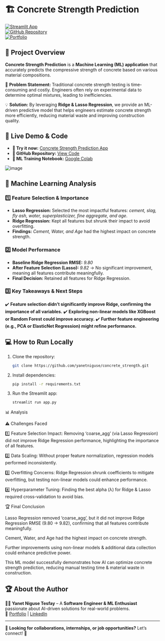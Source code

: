 # 🏗️ Concrete Strength Prediction

[![Streamlit App](https://img.shields.io/badge/Live%20Demo-Streamlit-brightgreen)](https://yanetniguse-concrete-strength-app-esbush.streamlit.app/)  
[![GitHub Repository](https://img.shields.io/badge/View%20on-GitHub-black)](https://github.com/yanetniguse/concrete_strength)  
[![Portfolio](https://img.shields.io/badge/Portfolio-Yanet%20Niguse-blue)](https://yanet-niguse-tesfay.vercel.app/)  

## 📌 Project Overview
**Concrete Strength Prediction** is a **Machine Learning (ML) application** that accurately predicts the compressive strength of concrete based on various material compositions. 

🎯 **Problem Statement:** Traditional concrete strength testing is time-consuming and costly. Engineers often rely on experimental data to determine optimal mixtures, leading to inefficiencies.

💡 **Solution:** By leveraging **Ridge & Lasso Regression**, we provide an ML-driven predictive model that helps engineers estimate concrete strength more efficiently, reducing material waste and improving construction quality.

## 🚀 Live Demo & Code
- **🔗 Try it now:** [Concrete Strength Prediction App](https://yanetniguse-concrete-strength-app-esbush.streamlit.app/)
- **📂 GitHub Repository:** [View Code](https://github.com/yanetniguse/concrete_strength)
- **📖 ML Training Notebook:** [Google Colab](https://colab.research.google.com/drive/1d8rFpiZDlpEJ2DoZfCPQq5sTdQerg_2H?usp=sharing)

![image](https://github.com/user-attachments/assets/dde397fb-5d5d-44ba-a359-b1ee6aab782b)


## 🧪 Machine Learning Analysis
### **1️⃣ Feature Selection & Importance**
- **Lasso Regression:** Selected the most impactful features: *cement, slag, fly ash, water, superplasticizer, fine aggregate, and age*.
- **Ridge Regression:** Kept all features but shrunk their impact to avoid overfitting.
- **Findings:** *Cement, Water, and Age* had the highest impact on concrete strength.

### **2️⃣ Model Performance**
- **Baseline Ridge Regression RMSE:** *9.80*
- **After Feature Selection (Lasso):** *9.82* → No significant improvement, meaning all features contribute meaningfully.
- **Final Decision:** Retained all features for Ridge Regression.

### **3️⃣ Key Takeaways & Next Steps**
✔️ **Feature selection didn’t significantly improve Ridge, confirming the importance of all variables.**
✔️ **Exploring non-linear models like XGBoost or Random Forest could improve accuracy.**
✔️ **Further feature engineering (e.g., PCA or ElasticNet Regression) might refine performance.**

## 💻 How to Run Locally
1. Clone the repository:  
   ```bash
   git clone https://github.com/yanetniguse/concrete_strength.git
   ```
2. Install dependencies:  
   ```bash
   pip install -r requirements.txt
   ```
3. Run the Streamlit app:  
   ```bash
   streamlit run app.py
   ```
📊 Analysis 

⚠️ Challenges Faced

1️⃣ Feature Selection Impact: Removing ‘coarse_agg’ (via Lasso Regression) did not improve Ridge Regression performance, highlighting the importance of all features.

2️⃣ Data Scaling: Without proper feature normalization, regression models performed inconsistently.

3️⃣ Overfitting Concerns: Ridge Regression shrunk coefficients to mitigate overfitting, but testing non-linear models could enhance performance.

4️⃣ Hyperparameter Tuning: Finding the best alpha (λ) for Ridge & Lasso required cross-validation to avoid bias.


🏆 Final Conclusion

Lasso Regression removed ‘coarse_agg’, but it did not improve Ridge Regression RMSE (9.80 → 9.82), confirming that all features contribute meaningfully.


Cement, Water, and Age had the highest impact on concrete strength.


Further improvements using non-linear models & additional data collection could enhance predictive power.


This ML model successfully demonstrates how AI can optimize concrete strength prediction, reducing manual testing time & material waste in construction.

## 🏆 About the Author
👩‍💻 **Yanet Niguse Tesfay** – A **Software Engineer & ML Enthusiast** passionate about AI-driven solutions for real-world problems.  
🔗 [Portfolio](https://yanet-niguse-tesfay.vercel.app/) | [LinkedIn](https://www.linkedin.com/in/yanetniguse7/)

---
📢 **Looking for collaborations, internships, or job opportunities?** Let’s connect! 🚀
